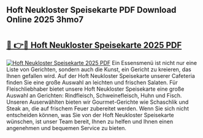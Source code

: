 ## Hoft Neukloster Speisekarte PDF Download Online 2025 3hmo7

# <h2><a href="http://gcah9u.nevu.top/?p=Hoft+Neukloster+Speisekarte">🔗 👉🔴 Hoft Neukloster Speisekarte 2025 PDF</a></h2>

[![Hoft Neukloster Speisekarte 2025 PDF](https://i.imgur.com/dBaPXMq.png)](http://gcah9u.nevu.top/?p=Hoft+Neukloster+Speisekarte)
Ein Essensmenü ist nicht nur eine Liste von Gerichten, sondern auch die Kunst, ein Gericht zu kreieren, das Ihnen gefallen wird. Auf der Hoft Neukloster Speisekarte unserer Cafeteria finden Sie eine große Auswahl an leichten und frischen Salaten. Für Fleischliebhaber bietet unsere Hoft Neukloster Speisekarte eine große Auswahl an Gerichten: Rindfleisch, Schweinefleisch, Huhn und Fisch. Unseren Auserwählten bieten wir Gourmet-Gerichte wie Schaschlik und Steak an, die auf frischem Feuer zubereitet werden. Wenn Sie sich nicht entscheiden können, was Sie von der Hoft Neukloster Speisekarte wünschen, ist unser Team bereit, Ihnen zu helfen und Ihnen einen angenehmen und bequemen Service zu bieten.
